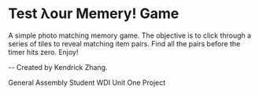 # Test λour Memery! Game

A simple photo matching memory game. The objective is to click through a series of tiles to reveal matching item pairs. Find all the pairs before the timer hits zero. Enjoy!


--
Created by Kendrick Zhang.

General Assembly Student
WDI Unit One Project

